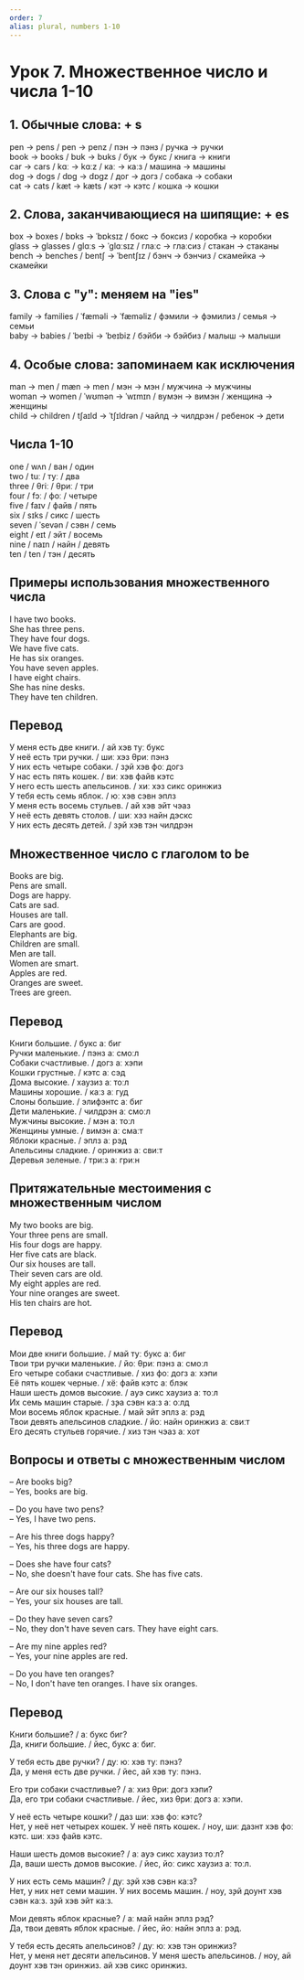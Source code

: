 ```yaml
---
order: 7
alias: plural, numbers 1-10
---
```


# Урок 7. Множественное число и числа 1-10

## 1. Обычные слова: + s

pen → pens / pen → penz / пэн → пэнз / ручка → ручки  
book → books / bʊk → bʊks / бук → букс / книга → книги  
car → cars / kɑː → kɑːz / каː → каːз / машина → машины  
dog → dogs / dɒɡ → dɒɡz / дог → догз / собака → собаки  
cat → cats / kæt → kæts / кэт → кэтс / кошка → кошки

## 2. Слова, заканчивающиеся на шипящие: + es

box → boxes / bɒks → ˈbɒksɪz / бокс → боксиз / коробка → коробки  
glass → glasses / ɡlɑːs → ˈɡlɑːsɪz / глаːс → глаːсиз / стакан → стаканы  
bench → benches / bentʃ → ˈbentʃɪz / бэнч → бэнчиз / скамейка → скамейки

## 3. Слова с "y": меняем на "ies"

family → families / ˈfæməli → ˈfæməliz / фэмили → фэмилиз / семья → семьи  
baby → babies / ˈbeɪbi → ˈbeɪbiz / бэйби → бэйбиз / малыш → малыши

## 4. Особые слова: запоминаем как исключения

man → men / mæn → men / мэн → мэн / мужчина → мужчины  
woman → women / ˈwʊmən → ˈwɪmɪn / вумэн → вимэн / женщина → женщины  
child → children / tʃaɪld → ˈtʃɪldrən / чайлд → чилдрэн / ребенок → дети

## Числа 1-10

one / wʌn / ван / один  
two / tuː / туː / два  
three / θriː / θриː / три  
four / fɔː / фоː / четыре  
five / faɪv / файв / пять  
six / sɪks / сикс / шесть  
seven / ˈsevən / сэвн / семь  
eight / eɪt / эйт / восемь  
nine / naɪn / найн / девять  
ten / ten / тэн / десять

## Примеры использования множественного числа

I have two books.  
She has three pens.  
They have four dogs.  
We have five cats.  
He has six oranges.  
You have seven apples.  
I have eight chairs.  
She has nine desks.  
They have ten children.

## Перевод

У меня есть две книги. / ай хэв туː букс  
У неё есть три ручки. / шиː хэз θриː пэнз  
У них есть четыре собаки. / з̧эй хэв фоː догз  
У нас есть пять кошек. / виː хэв файв кэтс  
У него есть шесть апельсинов. / хиː хэз сикс оринжиз  
У тебя есть семь яблок. / юː хэв сэвн эплз  
У меня есть восемь стульев. / ай хэв эйт чэаз  
У неё есть девять столов. / шиː хэз найн дэскс  
У них есть десять детей. / з̧эй хэв тэн чилдрэн

## Множественное число с глаголом to be

Books are big.  
Pens are small.  
Dogs are happy.  
Cats are sad.  
Houses are tall.  
Cars are good.  
Elephants are big.  
Children are small.  
Men are tall.  
Women are smart.  
Apples are red.  
Oranges are sweet.  
Trees are green.

## Перевод

Книги большие. / букс аː биг  
Ручки маленькие. / пэнз аː смоːл  
Собаки счастливые. / догз аː хэпи  
Кошки грустные. / кэтс аː сэд  
Дома высокие. / хаузиз аː тоːл  
Машины хорошие. / каːз аː гуд  
Слоны большие. / элифэнтс аː биг  
Дети маленькие. / чилдрэн аː смоːл  
Мужчины высокие. / мэн аː тоːл  
Женщины умные. / вимэн аː смаːт  
Яблоки красные. / эплз аː рэд  
Апельсины сладкие. / оринжиз аː свиːт  
Деревья зеленые. / триːз аː гриːн

## Притяжательные местоимения с множественным числом

My two books are big.  
Your three pens are small.  
His four dogs are happy.  
Her five cats are black.  
Our six houses are tall.  
Their seven cars are old.  
My eight apples are red.  
Your nine oranges are sweet.  
His ten chairs are hot.

## Перевод

Мои две книги большие. / май туː букс аː биг  
Твои три ручки маленькие. / йоː θриː пэнз аː смоːл  
Его четыре собаки счастливые. / хиз фоː догз аː хэпи  
Её пять кошек черные. / хёː файв кэтс аː блэк  
Наши шесть домов высокие. / ауэ сикс хаузиз аː тоːл  
Их семь машин старые. / з̧эа сэвн каːз аː оːлд  
Мои восемь яблок красные. / май эйт эплз аː рэд  
Твои девять апельсинов сладкие. / йоː найн оринжиз аː свиːт  
Его десять стульев горячие. / хиз тэн чэаз аː хот

## Вопросы и ответы с множественным числом

– Are books big?  
– Yes, books are big.

– Do you have two pens?  
– Yes, I have two pens.

– Are his three dogs happy?  
– Yes, his three dogs are happy.

– Does she have four cats?  
– No, she doesn't have four cats. She has five cats.

– Are our six houses tall?  
– Yes, your six houses are tall.

– Do they have seven cars?  
– No, they don't have seven cars. They have eight cars.

– Are my nine apples red?  
– Yes, your nine apples are red.

– Do you have ten oranges?  
– No, I don't have ten oranges. I have six oranges.

## Перевод

Книги большие? / аː букс биг?  
Да, книги большие. / йес, букс аː биг.

У тебя есть две ручки? / дуː юː хэв туː пэнз?  
Да, у меня есть две ручки. / йес, ай хэв туː пэнз.

Его три собаки счастливые? / аː хиз θриː догз хэпи?  
Да, его три собаки счастливые. / йес, хиз θриː догз аː хэпи.

У неё есть четыре кошки? / даз шиː хэв фоː кэтс?  
Нет, у неё нет четырех кошек. У неё пять кошек. / ноу, шиː дазнт хэв фоː кэтс. шиː хэз файв кэтс.

Наши шесть домов высокие? / аː ауэ сикс хаузиз тоːл?  
Да, ваши шесть домов высокие. / йес, йоː сикс хаузиз аː тоːл.

У них есть семь машин? / дуː з̧эй хэв сэвн каːз?  
Нет, у них нет семи машин. У них восемь машин. / ноу, з̧эй доунт хэв сэвн каːз. з̧эй хэв эйт каːз.

Мои девять яблок красные? / аː май найн эплз рэд?  
Да, твои девять яблок красные. / йес, йоː найн эплз аː рэд.

У тебя есть десять апельсинов? / дуː юː хэв тэн оринжиз?  
Нет, у меня нет десяти апельсинов. У меня шесть апельсинов. / ноу, ай доунт хэв тэн оринжиз. ай хэв сикс оринжиз.
